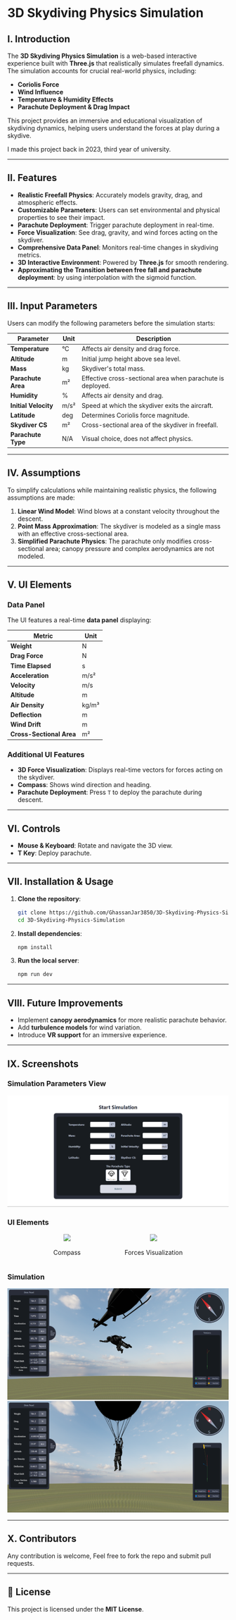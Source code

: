 # 3D Skydiving Physics Simulation

## I. Introduction
The **3D Skydiving Physics Simulation** is a web-based interactive experience built with **Three.js** that realistically simulates freefall dynamics. The simulation accounts for crucial real-world physics, including:
- **Coriolis Force**
- **Wind Influence**
- **Temperature & Humidity Effects**
- **Parachute Deployment & Drag Impact**

This project provides an immersive and educational visualization of skydiving dynamics, helping users understand the forces at play during a skydive.

I made this project back in 2023, third year of university.

---

## II. Features
- **Realistic Freefall Physics**: Accurately models gravity, drag, and atmospheric effects.
- **Customizable Parameters**: Users can set environmental and physical properties to see their impact.
- **Parachute Deployment**: Trigger parachute deployment in real-time.
- **Force Visualization**: See drag, gravity, and wind forces acting on the skydiver.
- **Comprehensive Data Panel**: Monitors real-time changes in skydiving metrics.
- **3D Interactive Environment**: Powered by **Three.js** for smooth rendering.
- **Approximating the Transition between free fall and parachute deployment**: by using interpolation with the sigmoid function.

---

## III. Input Parameters
Users can modify the following parameters before the simulation starts:

| Parameter          | Unit       | Description |
|--------------------|-----------|-------------|
| **Temperature**   | °C        | Affects air density and drag force. |
| **Altitude**      | m         | Initial jump height above sea level. |
| **Mass**         | kg        | Skydiver's total mass. |
| **Parachute Area** | m²       | Effective cross-sectional area when parachute is deployed. |
| **Humidity**      | %         | Affects air density and drag. |
| **Initial Velocity** | m/s²   | Speed at which the skydiver exits the aircraft. |
| **Latitude**      | deg       | Determines Coriolis force magnitude. |
| **Skydiver CS**   | m²        | Cross-sectional area of the skydiver in freefall. |
| **Parachute Type** | N/A      | Visual choice, does not affect physics. |

---

## IV. Assumptions
To simplify calculations while maintaining realistic physics, the following assumptions are made:
1. **Linear Wind Model**: Wind blows at a constant velocity throughout the descent.
2. **Point Mass Approximation**: The skydiver is modeled as a single mass with an effective cross-sectional area.
3. **Simplified Parachute Physics**: The parachute only modifies cross-sectional area; canopy pressure and complex aerodynamics are not modeled.

---

## V. UI Elements
### **Data Panel**
The UI features a real-time **data panel** displaying:

| Metric             | Unit     |
|--------------------|---------|
| **Weight**        | N       |
| **Drag Force**    | N       |
| **Time Elapsed**  | s       |
| **Acceleration**  | m/s²    |
| **Velocity**      | m/s     |
| **Altitude**      | m       |
| **Air Density**   | kg/m³   |
| **Deflection**    | m       |
| **Wind Drift**    | m       |
| **Cross-Sectional Area** | m² |

### **Additional UI Features**
- **3D Force Visualization**: Displays real-time vectors for forces acting on the skydiver.
- **Compass**: Shows wind direction and heading.
- **Parachute Deployment**: Press `T` to deploy the parachute during descent.

---

## VI. Controls
- **Mouse & Keyboard**: Rotate and navigate the 3D view.
- **T Key**: Deploy parachute.

---

## VII. Installation & Usage
1. **Clone the repository**:
   ```sh
   git clone https://github.com/GhassanJar3850/3D-Skydiving-Physics-Simulation.git
   cd 3D-Skydiving-Physics-Simulation
   ```
2. **Install dependencies**:
   ```sh
   npm install
   ```
3. **Run the local server**:
   ```sh
   npm run dev
   ```

---

## VIII. Future Improvements
- Implement **canopy aerodynamics** for more realistic parachute behavior.
- Add **turbulence models** for wind variation.
- Introduce **VR support** for an immersive experience.

---

## IX. Screenshots
### Simulation Parameters View
![simulation parameters](screenshots/simulation_parameters.png)

### UI Elements

<div align="center">
  <div style="display: flex; justify-content: center; align-items: center;">
    <div style="text-align: center; margin: 0 50px;">
      <img src="screenshots/compass.gif" width="300">
      <p>Compass</p>
    </div>
    <div style="text-align: center; margin: 0 50px;">
      <img src="screenshots/vertices.gif" width="300">
      <p>Forces Visualization</p>
    </div>
  </div>
</div>

### Simulation
![free_fall screenshot](screenshots/free_fall.png)
![parachute_deployed screenshot](screenshots/parachute_deployed.png)

---

## X. Contributors
Any contribution is welcome, Feel free to fork the repo and submit pull requests.

---

## 📜 License
This project is licensed under the **MIT License**.

